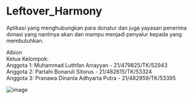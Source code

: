 # Leftover_Harmony
Aplikasi yang menghubungkan para donatur dan juga yayasan penerima donasi yang nantinya akan dan mampu menjadi penyalur kepada yang membutuhkan.

Albion \
Ketua Kelompok: \
Anggota 1: Muhammad Luthfan Arrayyan - 21/479825/TK/52943\
Anggota 2: Partahi Bonaruli Sitorus - 21/482615/TK/53324\
Anggota 3: Pranawa Dinanta Adhyarta Putra - 21/482959/TK/53395

![image](https://github.com/BonarSs/Leftover_Harmony/assets/87517066/337ce349-0548-49c9-956f-b3e5256d20a9)

